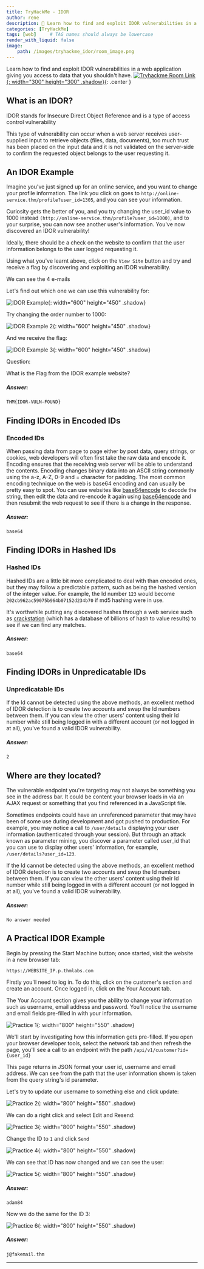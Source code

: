 ```yaml
---
title: TryHackMe - IDOR
author: rene
description: 🔑 Learn how to find and exploit IDOR vulnerabilities in a web application #
categories: [TryHackMe]
tags: [web]     # TAG names should always be lowercase
render_with_liquid: false
image:
    path: /images/tryhackme_idor/room_image.png
---
```

Learn how to find and exploit IDOR vulnerabilities in a web application giving you access to data that you shouldn't have.
[![Tryhackme Room Link](/images/tryhackme_idor/room_card.png){: width="300" height="300" .shadow}](https://tryhackme.com/room/idor){: .center }



## What is an IDOR?


IDOR stands for Insecure Direct Object Reference and is a type of access control vulnerability

This type of vulnerability can occur when a web server receives user-supplied input to retrieve objects (files, data, documents), too much trust has been placed on the input data and it is not validated on the server-side to confirm the requested object belongs to the user requesting it.

## An IDOR Example
Imagine you've just signed up for an online service, and you want to change your profile information. The link you click on goes to `http://online-service.thm/profile?user_id=1305`, and you can see your information.

Curiosity gets the better of you, and you try changing the user_id value to 1000 instead `(http://online-service.thm/profile?user_id=1000)`, and to your surprise, you can now see another user's information. You've now discovered an IDOR vulnerability! 

Ideally, there should be a check on the website to confirm that the user information belongs to the user logged requesting it.

Using what you've learnt above, click on the `View Site` button and try and receive a flag by discovering and exploiting an IDOR vulnerability.

We can see the 4 e-mails

Let's find out which one we can use this vulnerability for:

![IDOR Example](/images/tryhackme_idor/example.png){: width="600" height="450" .shadow}


Try changing the order number to 1000:

![IDOR Example 2](/images/tryhackme_idor/example2.png){: width="600" height="450" .shadow}

And we receive the flag:

![IDOR Example 3](/images/tryhackme_idor/example3.png){: width="600" height="450" .shadow}

Question:

What is the Flag from the IDOR example website?

##### Answer:
```
THM{IDOR-VULN-FOUND}
```

## Finding IDORs in Encoded IDs

### Encoded IDs

When passing data from page to page either by post data, query strings, or cookies, web developers will often first take the raw data and encode it. Encoding ensures that the receiving web server will be able to understand the contents. Encoding changes binary data into an ASCII string commonly using the a-z, A-Z, 0-9 and = character for padding. The most common encoding technique on the web is base64 encoding and can usually be pretty easy to spot. You can use websites like [base64encode](https://www.base64encode.org/) to decode the string, then edit the data and re-encode it again using [base64encode](https://www.base64encode.org/) and then resubmit the web request to see if there is a change in the response.


##### Answer:
```
base64
```

## Finding IDORs in Hashed IDs

### Hashed IDs

Hashed IDs are a little bit more complicated to deal with than encoded ones, but they may follow a predictable pattern, such as being the hashed version of the integer value. For example, the Id number `123` would become `202cb962ac59075b964b07152d234b70` if md5 hashing were in use.

It's worthwhile putting any discovered hashes through a web service such as [crackstation](https://crackstation.net/) (which has a database of billions of hash to value results) to see if we can find any matches.


##### Answer:
```
base64
```

## Finding IDORs in Unpredicatable IDs

### Unpredicatable IDs

If the Id cannot be detected using the above methods, an excellent method of IDOR detection is to create two accounts and swap the Id numbers between them. If you can view the other users' content using their Id number while still being logged in with a different account (or not logged in at all), you've found a valid IDOR vulnerability.



##### Answer:
```
2
```

## Where are they located?

The vulnerable endpoint you're targeting may not always be something you see in the address bar. It could be content your browser loads in via an AJAX request or something that you find referenced in a JavaScript file. 

Sometimes endpoints could have an unreferenced parameter that may have been of some use during development and got pushed to production. For example, you may notice a call to `/user/details` displaying your user information (authenticated through your session). But through an attack known as parameter mining, you discover a parameter called user_id that you can use to display other users' information, for example, `/user/details?user_id=123`.

If the Id cannot be detected using the above methods, an excellent method of IDOR detection is to create two accounts and swap the Id numbers between them. If you can view the other users' content using their Id number while still being logged in with a different account (or not logged in at all), you've found a valid IDOR vulnerability.

##### Answer:
```
No answer needed
```

## A Practical IDOR Example

Begin by pressing the Start Machine button; once started, visit the website in a new browser tab:

`https://WEBSITE_IP.p.thmlabs.com`

Firstly you'll need to log in. To do this, click on the customer's section and create an account. Once logged in, click on the Your Account tab. 

The Your Account section gives you the ability to change your information such as username, email address and password. You'll notice the username and email fields pre-filled in with your information.  

![Practice 1](/images/tryhackme_idor/practice1.png){: width="800" height="550" .shadow}

We'll start by investigating how this information gets pre-filled. If you open your browser developer tools, select the network tab and then refresh the page, you'll see a call to an endpoint with the path `/api/v1/customer?id={user_id}`

This page returns in JSON format your user id, username and email address. We can see from the path that the user information shown is taken from the query string's id parameter.

Let's try to update our username to something else and click update:

![Practice 2](/images/tryhackme_idor/practice2.png){: width="800" height="550" .shadow}

We can do a right click and select Edit and Resend:

![Practice 3](/images/tryhackme_idor/practice3.png){: width="800" height="550" .shadow}

Change the ID to `1` and click `Send`

![Practice 4](/images/tryhackme_idor/practice4.png){: width="800" height="550" .shadow}

We can see that ID has now changed and we can see the user:

![Practice 5](/images/tryhackme_idor/practice5.png){: width="800" height="550" .shadow}


##### Answer:
```
adam84
```

Now we do the same for the ID 3:

![Practice 6](/images/tryhackme_idor/practice6.png){: width="800" height="550" .shadow}

##### Answer:
```
j@fakemail.thm
```


---

<style>
.center img {
  display:block;
  margin-left:auto;
  margin-right:auto;
}
</style>